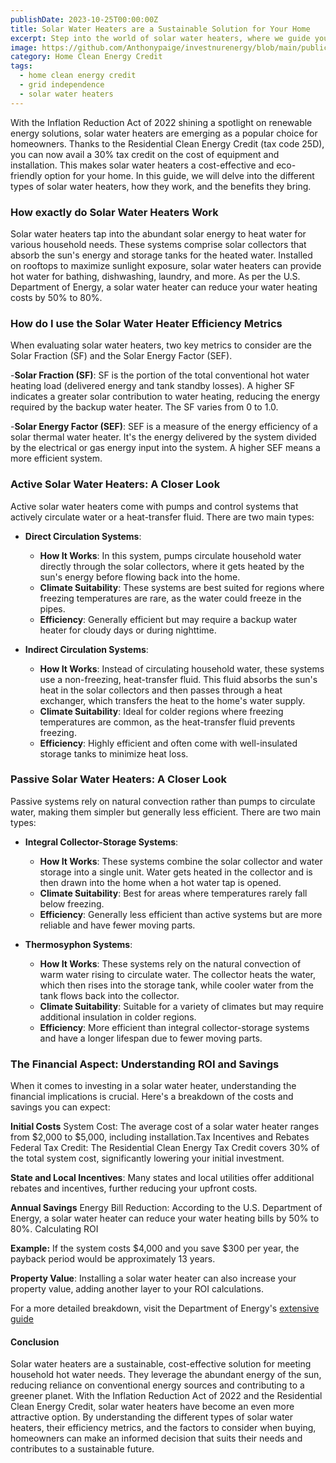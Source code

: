 ```yaml
---
publishDate: 2023-10-25T00:00:00Z
title: Solar Water Heaters are a Sustainable Solution for Your Home
excerpt: Step into the world of solar water heaters, where we guide you through the benefits and considerations of this sustainable home solution.
image: https://github.com/Anthonypaige/investnurenergy/blob/main/public/images/cover-art/HCE-3-cover-art.png?raw=true
category: Home Clean Energy Credit
tags:
  - home clean energy credit
  - grid independence
  - solar water heaters
---
```


With the Inflation Reduction Act of 2022 shining a spotlight on renewable energy solutions, solar water heaters are emerging as a popular choice for homeowners. Thanks to the Residential Clean Energy Credit (tax code 25D), you can now avail a 30% tax credit on the cost of equipment and installation. This makes solar water heaters a cost-effective and eco-friendly option for your home. In this guide, we will delve into the different types of solar water heaters, how they work, and the benefits they bring.

### **How exactly do Solar Water Heaters Work**

Solar water heaters tap into the abundant solar energy to heat water for various household needs. These systems comprise solar collectors that absorb the sun's energy and storage tanks for the heated water. Installed on rooftops to maximize sunlight exposure, solar water heaters can provide hot water for bathing, dishwashing, laundry, and more. As per the U.S. Department of Energy, a solar water heater can reduce your water heating costs by 50% to 80%.

### **How do I use the Solar Water Heater Efficiency Metrics**

When evaluating solar water heaters, two key metrics to consider are the Solar Fraction (SF) and the Solar Energy Factor (SEF).

-**Solar Fraction (SF)**: SF is the portion of the total conventional hot water heating load (delivered energy and tank standby losses). A higher SF indicates a greater solar contribution to water heating, reducing the energy required by the backup water heater. The SF varies from 0 to 1.0.

-**Solar Energy Factor (SEF)**: SEF is a measure of the energy efficiency of a solar thermal water heater. It's the energy delivered by the system divided by the electrical or gas energy input into the system. A higher SEF means a more efficient system.

### **Active Solar Water Heaters: A Closer Look**

Active solar water heaters come with pumps and control systems that actively circulate water or a heat-transfer fluid. There are two main types:

- **Direct Circulation Systems**:

  - **How It Works**: In this system, pumps circulate household water directly through the solar collectors, where it gets heated by the sun's energy before flowing back into the home.
  - **Climate Suitability**: These systems are best suited for regions where freezing temperatures are rare, as the water could freeze in the pipes.
  - **Efficiency**: Generally efficient but may require a backup water heater for cloudy days or during nighttime.

- **Indirect Circulation Systems**:

  - **How It Works**: Instead of circulating household water, these systems use a non-freezing, heat-transfer fluid. This fluid absorbs the sun's heat in the solar collectors and then passes through a heat exchanger, which transfers the heat to the home's water supply.
  - **Climate Suitability**: Ideal for colder regions where freezing temperatures are common, as the heat-transfer fluid prevents freezing.
  - **Efficiency**: Highly efficient and often come with well-insulated storage tanks to minimize heat loss.

### **Passive Solar Water Heaters: A Closer Look**

Passive systems rely on natural convection rather than pumps to circulate water, making them simpler but generally less efficient. There are two main types:

- **Integral Collector-Storage Systems**:

  - **How It Works**: These systems combine the solar collector and water storage into a single unit. Water gets heated in the collector and is then drawn into the home when a hot water tap is opened.
  - **Climate Suitability**: Best for areas where temperatures rarely fall below freezing.
  - **Efficiency**: Generally less efficient than active systems but are more reliable and have fewer moving parts.

- **Thermosyphon Systems**:

  - **How It Works**: These systems rely on the natural convection of warm water rising to circulate water. The collector heats the water, which then rises into the storage tank, while cooler water from the tank flows back into the collector.
  - **Climate Suitability**: Suitable for a variety of climates but may require additional insulation in colder regions.
  - **Efficiency**: More efficient than integral collector-storage systems and have a longer lifespan due to fewer moving parts.

### **The Financial Aspect: Understanding ROI and Savings**

When it comes to investing in a solar water heater, understanding the financial implications is crucial. Here's a breakdown of the costs and savings you can expect:

**Initial Costs**
System Cost: The average cost of a solar water heater ranges from $2,000 to $5,000, including installation.Tax Incentives and Rebates
Federal Tax Credit: The Residential Clean Energy Tax Credit covers 30% of the total system cost, significantly lowering your initial investment.

**State and Local Incentives**: Many states and local utilities offer additional rebates and incentives, further reducing your upfront costs.

**Annual Savings**
Energy Bill Reduction: According to the U.S. Department of Energy, a solar water heater can reduce your water heating bills by 50% to 80%.
Calculating ROI

**Example:** If the system costs $4,000 and you save $300 per year, the payback period would be approximately 13 years.

**Property Value**: Installing a solar water heater can also increase your property value, adding another layer to your ROI calculations.

For a more detailed breakdown, visit the Department of Energy's [extensive guide](https://www.energy.gov/energysaver/estimating-cost-and-energy-efficiency-solar-water-heater)

#### **Conclusion**

Solar water heaters are a sustainable, cost-effective solution for meeting household hot water needs. They leverage the abundant energy of the sun, reducing reliance on conventional energy sources and contributing to a greener planet. With the Inflation Reduction Act of 2022 and the Residential Clean Energy Credit, solar water heaters have become an even more attractive option. By understanding the different types of solar water heaters, their efficiency metrics, and the factors to consider when buying, homeowners can make an informed decision that suits their needs and contributes to a sustainable future.
